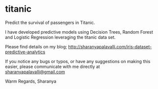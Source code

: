# titanic
Predict the survival of passengers in Titanic.

I have developed predictive models using Decision Trees, Random Forest and Logistic Regression leveraging the titanic data set.

Please find details on my blog; http://sharanyapalavalli.com/iris-dataset-predictive-analytics

If you notice any bugs or typos, or have any suggestions on making this easier, please communicate with me directly at sharanyapalavalli@gmail.com

Warm Regards, 
Sharanya

